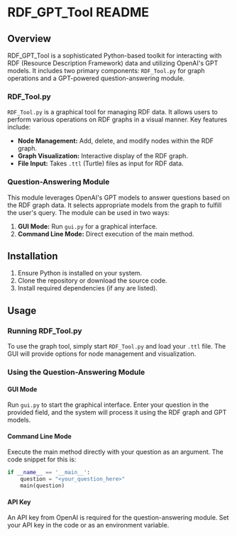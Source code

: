 # RDF_GPT_Tool README

## Overview

RDF_GPT_Tool is a sophisticated Python-based toolkit for interacting with RDF (Resource Description Framework) data and utilizing OpenAI's GPT models. It includes two primary components: `RDF_Tool.py` for graph operations and a GPT-powered question-answering module.

### RDF_Tool.py

`RDF_Tool.py` is a graphical tool for managing RDF data. It allows users to perform various operations on RDF graphs in a visual manner. Key features include:

- **Node Management:** Add, delete, and modify nodes within the RDF graph.
- **Graph Visualization:** Interactive display of the RDF graph.
- **File Input:** Takes `.ttl` (Turtle) files as input for RDF data.

### Question-Answering Module

This module leverages OpenAI's GPT models to answer questions based on the RDF graph data. It selects appropriate models from the graph to fulfill the user's query. The module can be used in two ways:

1. **GUI Mode:** Run `gui.py` for a graphical interface.
2. **Command Line Mode:** Direct execution of the main method.

## Installation

1. Ensure Python is installed on your system.
2. Clone the repository or download the source code.
3. Install required dependencies (if any are listed).

## Usage

### Running RDF_Tool.py

To use the graph tool, simply start `RDF_Tool.py` and load your `.ttl` file. The GUI will provide options for node management and visualization.

### Using the Question-Answering Module

#### GUI Mode

Run `gui.py` to start the graphical interface. Enter your question in the provided field, and the system will process it using the RDF graph and GPT models.

#### Command Line Mode

Execute the main method directly with your question as an argument. The code snippet for this is:

```python
if __name__ == '__main__':
    question = "<your_question_here>"
    main(question)
```
    
#### API Key
An API key from OpenAI is required for the question-answering module. Set your API key in the code or as an environment variable.